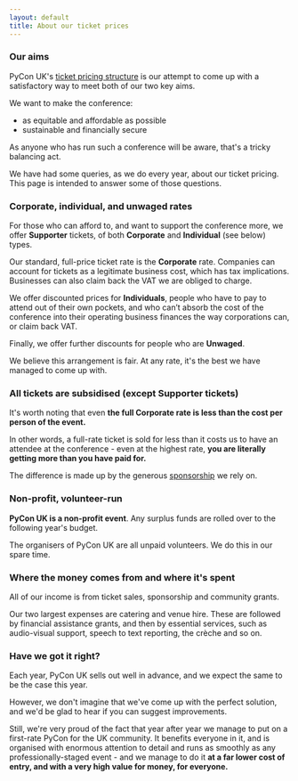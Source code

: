 ```yaml
---
layout: default
title: About our ticket prices
---
```


<div class="box box_yellow">
  <h3>Our aims</h3>
  <p>PyCon UK's <a href="/tickets/">ticket pricing structure</a> is our attempt to come up with a satisfactory way to meet both of our two key aims.</p>
  <p>We want to make the conference:</p>
  <ul>
    <li>as equitable and affordable as possible</li>
    <li>sustainable and financially secure</li>
  </ul>
  <p>As anyone who has run such a conference will be aware, that's a tricky balancing act.</p>
  <p>We have had some queries, as we do every year, about our ticket pricing. This page is intended to answer some of those questions.</p>
</div>

<div class="box box_red">
  <h3>Corporate, individual, and unwaged rates</h3>
  <p>For those who can afford to, and want to support the conference more, we offer <strong>Supporter</strong> tickets, of both <strong>Corporate</strong> and <strong>Individual</strong> (see below) types.</p>
  <p>Our standard, full-price ticket rate is the <strong>Corporate</strong> rate. Companies can account for tickets as a legitimate business cost, which has tax implications. Businesses can also claim back the VAT we are obliged to charge.</p>
  <p>We offer discounted prices for <strong>Individuals</strong>, people who have to pay to attend out of their own pockets, and who can’t absorb the cost of the conference into their operating business finances the way corporations can, or claim back VAT.</p>
  <p>Finally, we offer further discounts for people who are <strong>Unwaged</strong>.</p>
  <p>We believe this arrangement is fair. At any rate, it's the best we have managed to come up with.</p>
</div>

<div class="box box_blue">
  <h3>All tickets are subsidised (except Supporter tickets)</h3>
  <p>It's worth noting that even <strong>the full Corporate rate is less than the cost per person of the event.</strong></p>
  <p>In other words, a full-rate ticket is sold for less than it costs us to have an attendee at the conference - even at the highest rate, <strong>you are literally getting more than you have paid for.</strong></p>
  <p>The difference is made up by the generous <a href="/sponsorship/">sponsorship</a> we rely on.</p>
</div>

<div class="box box_yellow">
  <h3>Non-profit, volunteer-run</h3>
  <p><strong>PyCon UK is a non-profit event</strong>. Any surplus funds are rolled over to the following year's budget.</p>
  <p>The organisers of PyCon UK are all unpaid volunteers. We do this in our spare time.</p>
</div>

<div class="box box_red">
  <h3>Where the money comes from and where it's spent</h3>
  <p>All of our income is from ticket sales, sponsorship and community grants.</p>
  <p>Our two largest expenses are catering and venue hire. These are followed by financial assistance grants, and then by essential services, such as audio-visual support, speech to text reporting, the crèche and so on.</p>
</div>

<div class="box box_blue">
  <h3>Have we got it right?</h3>
  <p>Each year, PyCon UK sells out well in advance, and we expect the same to be the case this year.</p>
  <p>However, we don't imagine that we've come up with the perfect solution, and we'd be glad to hear if you can suggest improvements.</p>
  <p>Still, we're very proud of the fact that year after year we manage to put on a first-rate PyCon for the UK community. It benefits everyone in it, and is organised with enormous attention to detail and runs as smoothly as any professionally-staged event - and we manage to do it <strong>at a far lower cost of entry, and with a very high value for money, for everyone.</strong></p>
</div>
